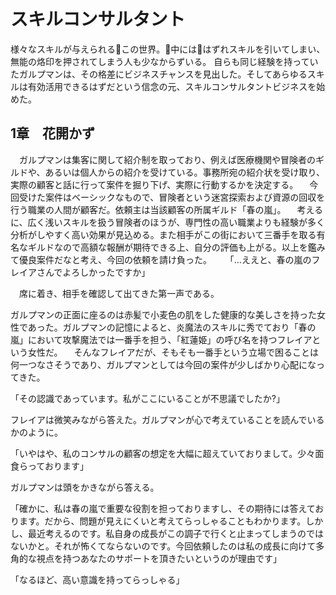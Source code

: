 # スキルコンサルタント
様々なスキルが与えられるこの世界。中にははずれスキルを引いてしまい、無能の烙印を押されてしまう人も少なからずいる。
自らも同じ経験を持っていたガルプマンは、その格差にビジネスチャンスを見出した。そしてあらゆるスキルは有効活用できるはずだという信念の元、スキルコンサルタントビジネスを始めた。


## 1章　花開かず
　ガルプマンは集客に関して紹介制を取っており、例えば医療機関や冒険者のギルドや、あるいは個人からの紹介を受けている。事務所宛の紹介状を受け取り、実際の顧客と話に行って案件を掘り下げ、実際に行動するかを決定する。
　今回受けた案件はベーシックなもので、冒険者という迷宮探索および資源の回収を行う職業の人間が顧客だ。依頼主は当該顧客の所属ギルド「春の嵐」。
　考えるに、広く浅いスキルを扱う冒険者のほうが、専門性の高い職業よりも経験が多く分析がしやすく高い効果が見込める。また相手がこの街において三番手を取る有名なギルドなので高額な報酬が期待できる上、自分の評価も上がる。以上を鑑みて優良案件だなと考え、今回の依頼を請け負った。
　
「…ええと、春の嵐のフレイアさんでよろしかったですか」

　席に着き、相手を確認して出てきた第一声である。
　














ガルプマンの正面に座るのは赤髪で小麦色の肌をした健康的な美しさを持った女性であった。ガルプマンの記憶によると、炎魔法のスキルに秀でており「春の嵐」において攻撃魔法では一番手を担う、「紅蓮姫」の呼び名を持つフレイアという女性だ。
　そんなフレイアだが、そもそも一番手という立場で困ることは何一つなさそうであり、ガルプマンとしては今回の案件が少しばかり心配になってきた。

「その認識であっています。私がここにいることが不思議でしたか?」

フレイアは微笑みながら答えた。ガルプマンが心で考えていることを読んでいるかのように。

「いやはや、私のコンサルの顧客の想定を大幅に超えていておりまして。少々面食らっております」

ガルプマンは頭をかきながら答える。

「確かに、私は春の嵐で重要な役割を担っておりますし、その期待には答えております。だから、問題が見えにくいと考えてらっしゃることもわかります。しかし、最近考えるのです。私自身の成長がこの調子で行くと止まってしまうのではないかと。それが怖くてならないのです。今回依頼したのは私の成長に向けて多角的な視点を持つあなたのサポートを頂きたいというのが理由です」

「なるほど、高い意識を持ってらっしゃる」









